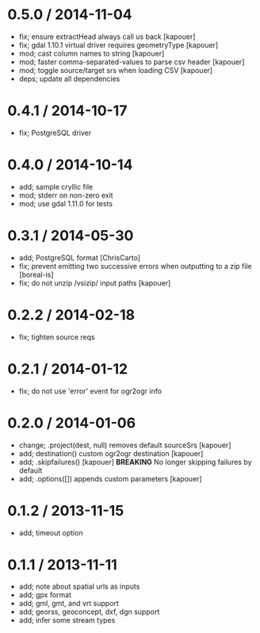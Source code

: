 
0.5.0 / 2014-11-04
==================

  * fix; ensure extractHead always call us back [kapouer]
  * fix; gdal 1.10.1 virtual driver requires geometryType [kapouer]
  * mod; cast column names to string [kapouer]
  * mod; faster comma-separated-values to parse csv header [kapouer]
  * mod; toggle source/target srs when loading CSV [kapouer]
  * deps; update all dependencies

0.4.1 / 2014-10-17
==================

 * fix; PostgreSQL driver

0.4.0 / 2014-10-14
==================

 * add; sample cryllic file
 * mod; stderr on non-zero exit
 * mod; use gdal 1.11.0 for tests

0.3.1 / 2014-05-30
==================

 * add; PostgreSQL format [ChrisCarto]
 * fix; prevent emitting two successive errors when outputting to a zip file [boreal-is]
 * fix; do not unzip /vsizip/ input paths [kapouer]

0.2.2 / 2014-02-18
==================

 * fix; tighten source reqs

0.2.1 / 2014-01-12
==================

 * fix; do not use 'error' event for ogr2ogr info

0.2.0 / 2014-01-06 
==================

 * change; .project(dest, null) removes default sourceSrs [kapouer]
 * add; destination() custom ogr2ogr destination [kapouer]
 * add; .skipfailures() [kapouer] **BREAKING** No longer skipping failures by default
 * add; .options([]) appends custom parameters [kapouer]

0.1.2 / 2013-11-15 
==================

 * add; timeout option

0.1.1 / 2013-11-11 
==================

 * add; note about spatial urls as inputs
 * add; gpx format
 * add; gml, gmt, and vrt support
 * add; georss, geoconcept, dxf, dgn support
 * add; infer some stream types
